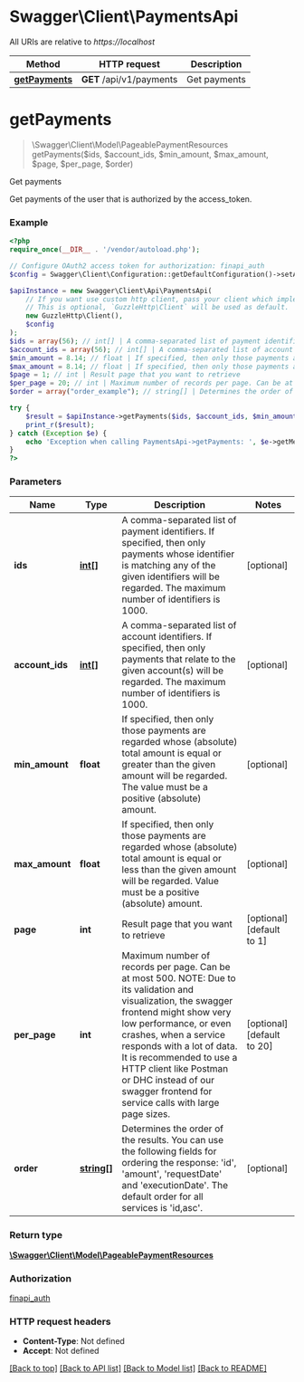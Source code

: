 # Swagger\Client\PaymentsApi

All URIs are relative to *https://localhost*

Method | HTTP request | Description
------------- | ------------- | -------------
[**getPayments**](PaymentsApi.md#getPayments) | **GET** /api/v1/payments | Get payments


# **getPayments**
> \Swagger\Client\Model\PageablePaymentResources getPayments($ids, $account_ids, $min_amount, $max_amount, $page, $per_page, $order)

Get payments

Get payments of the user that is authorized by the access_token.

### Example
```php
<?php
require_once(__DIR__ . '/vendor/autoload.php');

// Configure OAuth2 access token for authorization: finapi_auth
$config = Swagger\Client\Configuration::getDefaultConfiguration()->setAccessToken('YOUR_ACCESS_TOKEN');

$apiInstance = new Swagger\Client\Api\PaymentsApi(
    // If you want use custom http client, pass your client which implements `GuzzleHttp\ClientInterface`.
    // This is optional, `GuzzleHttp\Client` will be used as default.
    new GuzzleHttp\Client(),
    $config
);
$ids = array(56); // int[] | A comma-separated list of payment identifiers. If specified, then only payments whose identifier is matching any of the given identifiers will be regarded. The maximum number of identifiers is 1000.
$account_ids = array(56); // int[] | A comma-separated list of account identifiers. If specified, then only payments that relate to the given account(s) will be regarded. The maximum number of identifiers is 1000.
$min_amount = 8.14; // float | If specified, then only those payments are regarded whose (absolute) total amount is equal or greater than the given amount will be regarded. The value must be a positive (absolute) amount.
$max_amount = 8.14; // float | If specified, then only those payments are regarded whose (absolute) total amount is equal or less than the given amount will be regarded. Value must be a positive (absolute) amount.
$page = 1; // int | Result page that you want to retrieve
$per_page = 20; // int | Maximum number of records per page. Can be at most 500. NOTE: Due to its validation and visualization, the swagger frontend might show very low performance, or even crashes, when a service responds with a lot of data. It is recommended to use a HTTP client like Postman or DHC instead of our swagger frontend for service calls with large page sizes.
$order = array("order_example"); // string[] | Determines the order of the results. You can use the following fields for ordering the response: 'id', 'amount', 'requestDate' and 'executionDate'. The default order for all services is 'id,asc'.

try {
    $result = $apiInstance->getPayments($ids, $account_ids, $min_amount, $max_amount, $page, $per_page, $order);
    print_r($result);
} catch (Exception $e) {
    echo 'Exception when calling PaymentsApi->getPayments: ', $e->getMessage(), PHP_EOL;
}
?>
```

### Parameters

Name | Type | Description  | Notes
------------- | ------------- | ------------- | -------------
 **ids** | [**int[]**](../Model/int.md)| A comma-separated list of payment identifiers. If specified, then only payments whose identifier is matching any of the given identifiers will be regarded. The maximum number of identifiers is 1000. | [optional]
 **account_ids** | [**int[]**](../Model/int.md)| A comma-separated list of account identifiers. If specified, then only payments that relate to the given account(s) will be regarded. The maximum number of identifiers is 1000. | [optional]
 **min_amount** | **float**| If specified, then only those payments are regarded whose (absolute) total amount is equal or greater than the given amount will be regarded. The value must be a positive (absolute) amount. | [optional]
 **max_amount** | **float**| If specified, then only those payments are regarded whose (absolute) total amount is equal or less than the given amount will be regarded. Value must be a positive (absolute) amount. | [optional]
 **page** | **int**| Result page that you want to retrieve | [optional] [default to 1]
 **per_page** | **int**| Maximum number of records per page. Can be at most 500. NOTE: Due to its validation and visualization, the swagger frontend might show very low performance, or even crashes, when a service responds with a lot of data. It is recommended to use a HTTP client like Postman or DHC instead of our swagger frontend for service calls with large page sizes. | [optional] [default to 20]
 **order** | [**string[]**](../Model/string.md)| Determines the order of the results. You can use the following fields for ordering the response: &#39;id&#39;, &#39;amount&#39;, &#39;requestDate&#39; and &#39;executionDate&#39;. The default order for all services is &#39;id,asc&#39;. | [optional]

### Return type

[**\Swagger\Client\Model\PageablePaymentResources**](../Model/PageablePaymentResources.md)

### Authorization

[finapi_auth](../../README.md#finapi_auth)

### HTTP request headers

 - **Content-Type**: Not defined
 - **Accept**: Not defined

[[Back to top]](#) [[Back to API list]](../../README.md#documentation-for-api-endpoints) [[Back to Model list]](../../README.md#documentation-for-models) [[Back to README]](../../README.md)

